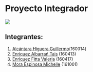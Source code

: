 # Proyecto Integrador

![](https://blog.flamingtext.com/blog/2018/04/24/flamingtext_com_1524595581_332595093.png)

## Integrantes:
1) [Alcántara Higuera Guillermo](Guillermo.md)(160014) 
2) [Enriquez Albarrań Tais](Tais.md) (160413) 
3) [Enriquez Fitta Valeria](Valeria.md) (160417) 
4) [Mora Espinosa Michelle](Michelle.md) (161001) 
